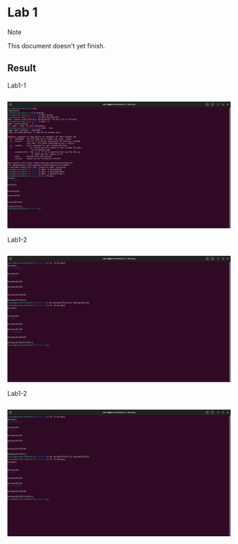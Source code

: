 # Lab 1

> [!NOTE]
> This document doesn't yet finish.

## Result

Lab1-1

```sh

```

![Result of Lab 1-1](https://github.com/zorone/CPE3333/blob/master/res/Screenshot%20from%202024-08-24%2003-22-04.png?raw=true "Result of Lab 1-1")

Lab1-2

```sh

```

![Result of Lab 1-1](https://github.com/zorone/CPE3333/blob/master/res/Screenshot%20from%202024-08-24%2003-23-15.png?raw=true "Result of Lab 1-1")

Lab1-2

```sh

```

![Result of Lab 1-1](https://github.com/zorone/CPE3333/blob/master/res/Screenshot%20from%202024-08-24%2003-23-15.png?raw=true "Result of Lab 1-1")
